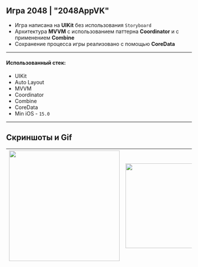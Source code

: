 ## Игра 2048 | **"2048AppVK"**

- Игра написана на **UIKit** без использования `Storyboard`
- Архитектура **MVVM** с использованием паттерна **Coordinator** и с применением **Combine**
- Сохранение процесса игры реализовано с помощью **CoreData**

---

#### Использованный стек:

- UIKit
- Auto Layout
- MVVM
- Coordinator
- Combine
- CoreData
- Min iOS - `15.0`

---

## Скриншоты и Gif

| <img src="https://github.com/rafbull/2048AppVK/assets/148709354/c953f96f-989b-469d-ab45-f9203a2d26ea" width="300"> | <img src="https://github.com/rafbull/2048AppVK/assets/148709354/f2afebe1-0741-4b63-8543-bdd1132a7182" width="230"> |
| --- | --- |
